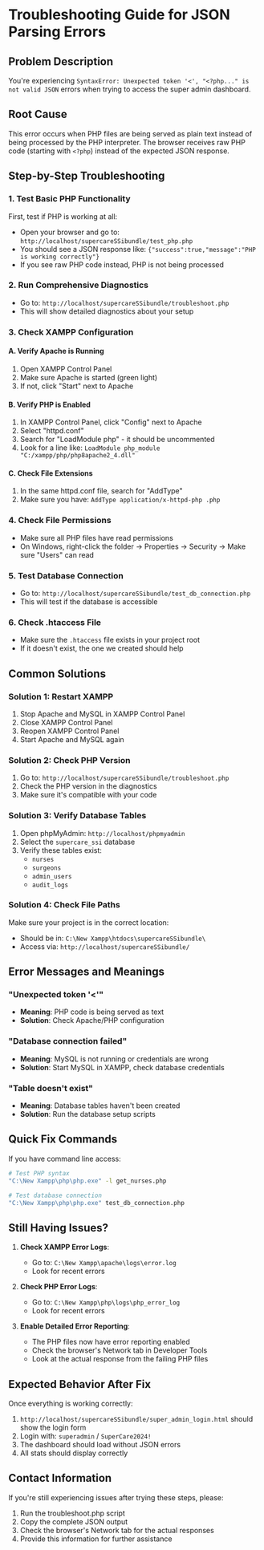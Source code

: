 # Troubleshooting Guide for JSON Parsing Errors

## Problem Description

You're experiencing `SyntaxError: Unexpected token '<', "<?php..." is not valid JSON` errors when trying to access the super admin dashboard.

## Root Cause

This error occurs when PHP files are being served as plain text instead of being processed by the PHP interpreter. The browser receives raw PHP code (starting with `<?php`) instead of the expected JSON response.

## Step-by-Step Troubleshooting

### 1. Test Basic PHP Functionality

First, test if PHP is working at all:

- Open your browser and go to: `http://localhost/supercareSSibundle/test_php.php`
- You should see a JSON response like: `{"success":true,"message":"PHP is working correctly"}`
- If you see raw PHP code instead, PHP is not being processed

### 2. Run Comprehensive Diagnostics

- Go to: `http://localhost/supercareSSibundle/troubleshoot.php`
- This will show detailed diagnostics about your setup

### 3. Check XAMPP Configuration

#### A. Verify Apache is Running

1. Open XAMPP Control Panel
2. Make sure Apache is started (green light)
3. If not, click "Start" next to Apache

#### B. Verify PHP is Enabled

1. In XAMPP Control Panel, click "Config" next to Apache
2. Select "httpd.conf"
3. Search for "LoadModule php" - it should be uncommented
4. Look for a line like: `LoadModule php_module "C:/xampp/php/php8apache2_4.dll"`

#### C. Check File Extensions

1. In the same httpd.conf file, search for "AddType"
2. Make sure you have: `AddType application/x-httpd-php .php`

### 4. Check File Permissions

- Make sure all PHP files have read permissions
- On Windows, right-click the folder → Properties → Security → Make sure "Users" can read

### 5. Test Database Connection

- Go to: `http://localhost/supercareSSibundle/test_db_connection.php`
- This will test if the database is accessible

### 6. Check .htaccess File

- Make sure the `.htaccess` file exists in your project root
- If it doesn't exist, the one we created should help

## Common Solutions

### Solution 1: Restart XAMPP

1. Stop Apache and MySQL in XAMPP Control Panel
2. Close XAMPP Control Panel
3. Reopen XAMPP Control Panel
4. Start Apache and MySQL again

### Solution 2: Check PHP Version

1. Go to: `http://localhost/supercareSSibundle/troubleshoot.php`
2. Check the PHP version in the diagnostics
3. Make sure it's compatible with your code

### Solution 3: Verify Database Tables

1. Open phpMyAdmin: `http://localhost/phpmyadmin`
2. Select the `supercare_ssi` database
3. Verify these tables exist:
   - `nurses`
   - `surgeons`
   - `admin_users`
   - `audit_logs`

### Solution 4: Check File Paths

Make sure your project is in the correct location:

- Should be in: `C:\New Xampp\htdocs\supercareSSibundle\`
- Access via: `http://localhost/supercareSSibundle/`

## Error Messages and Meanings

### "Unexpected token '<'"

- **Meaning**: PHP code is being served as text
- **Solution**: Check Apache/PHP configuration

### "Database connection failed"

- **Meaning**: MySQL is not running or credentials are wrong
- **Solution**: Start MySQL in XAMPP, check database credentials

### "Table doesn't exist"

- **Meaning**: Database tables haven't been created
- **Solution**: Run the database setup scripts

## Quick Fix Commands

If you have command line access:

```bash
# Test PHP syntax
"C:\New Xampp\php\php.exe" -l get_nurses.php

# Test database connection
"C:\New Xampp\php\php.exe" test_db_connection.php
```

## Still Having Issues?

1. **Check XAMPP Error Logs**:

   - Go to: `C:\New Xampp\apache\logs\error.log`
   - Look for recent errors

2. **Check PHP Error Logs**:

   - Go to: `C:\New Xampp\php\logs\php_error_log`
   - Look for recent errors

3. **Enable Detailed Error Reporting**:
   - The PHP files now have error reporting enabled
   - Check the browser's Network tab in Developer Tools
   - Look at the actual response from the failing PHP files

## Expected Behavior After Fix

Once everything is working correctly:

1. `http://localhost/supercareSSibundle/super_admin_login.html` should show the login form
2. Login with: `superadmin` / `SuperCare2024!`
3. The dashboard should load without JSON errors
4. All stats should display correctly

## Contact Information

If you're still experiencing issues after trying these steps, please:

1. Run the troubleshoot.php script
2. Copy the complete JSON output
3. Check the browser's Network tab for the actual responses
4. Provide this information for further assistance
